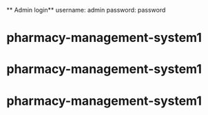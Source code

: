 
** Admin login**
username: admin
password: password

  # pharmacy-management-system1
# pharmacy-management-system1
# pharmacy-management-system1
